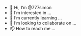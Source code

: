 - 👋 Hi, I’m @777simon
- 👀 I’m interested in ...
- 🌱 I’m currently learning ...
- 💞️ I’m looking to collaborate on ...
- 📫 How to reach me ...

<!---
777simon/777simon is a ✨ special ✨ repository because its `README.md` (this file) appears on your GitHub profile.
You can click the Preview link to take a look at your changes.
--->
